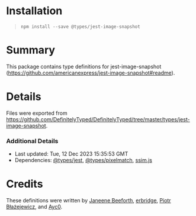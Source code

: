 # Installation
> `npm install --save @types/jest-image-snapshot`

# Summary
This package contains type definitions for jest-image-snapshot (https://github.com/americanexpress/jest-image-snapshot#readme).

# Details
Files were exported from https://github.com/DefinitelyTyped/DefinitelyTyped/tree/master/types/jest-image-snapshot.

### Additional Details
 * Last updated: Tue, 12 Dec 2023 15:35:53 GMT
 * Dependencies: [@types/jest](https://npmjs.com/package/@types/jest), [@types/pixelmatch](https://npmjs.com/package/@types/pixelmatch), [ssim.js](https://npmjs.com/package/ssim.js)

# Credits
These definitions were written by [Janeene Beeforth](https://github.com/dawnmist), [erbridge](https://github.com/erbridge), [Piotr Błażejewicz](https://github.com/peterblazejewicz), and [Ayc0](https://github.com/Ayc0).
